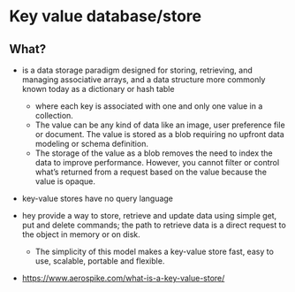 # Key value database/store

## What?

- is a data storage paradigm designed for storing, retrieving, and managing associative arrays, and a data structure more commonly known today as a dictionary or hash table
  - where each key is associated with one and only one value in a collection.
  - The value can be any kind of data like an image, user preference file or document. The value is stored as a blob requiring no upfront data modeling or schema definition.
  - The storage of the value as a blob removes the need to index the data to improve performance. However, you cannot filter or control what’s returned from a request based on the value because the value is opaque.
- key-value stores have no query language
- hey provide a way to store, retrieve and update data using simple get, put and delete commands; the path to retrieve data is a direct request to the object in memory or on disk.
  - The simplicity of this model makes a key-value store fast, easy to use, scalable, portable and flexible.


- https://www.aerospike.com/what-is-a-key-value-store/
